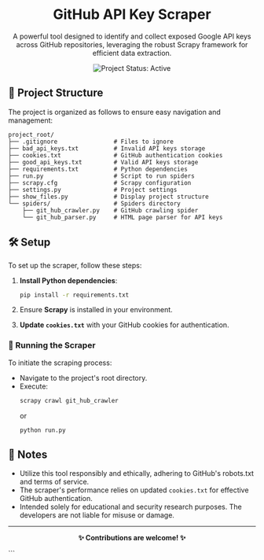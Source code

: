 <h1 align="center">GitHub API Key Scraper</h1>

<p align="center">
  A powerful tool designed to identify and collect exposed Google API keys across GitHub repositories, leveraging the robust Scrapy framework for efficient data extraction.
</p>

<p align="center">
  <img src="https://img.shields.io/badge/Project%20Status-Active-green" alt="Project Status: Active">
</p>

## 🚀 Project Structure

The project is organized as follows to ensure easy navigation and management:

```plaintext
project_root/
├── .gitignore                # Files to ignore
├── bad_api_keys.txt          # Invalid API keys storage
├── cookies.txt               # GitHub authentication cookies
├── good_api_keys.txt         # Valid API keys storage
├── requirements.txt          # Python dependencies
├── run.py                    # Script to run spiders
├── scrapy.cfg                # Scrapy configuration
├── settings.py               # Project settings
├── show_files.py             # Display project structure
└── spiders/                  # Spiders directory
    ├── git_hub_crawler.py    # GitHub crawling spider
    └── git_hub_parser.py     # HTML page parser for API keys
```

## 🛠 Setup

To set up the scraper, follow these steps:

1. **Install Python dependencies**:

   ```bash
   pip install -r requirements.txt
   ```

2. Ensure **Scrapy** is installed in your environment.

3. **Update `cookies.txt`** with your GitHub cookies for authentication.

### 🚀 Running the Scraper

To initiate the scraping process:

- Navigate to the project's root directory.
- Execute:
  ```bash
  scrapy crawl git_hub_crawler
  ```
  or
  ```bash
  python run.py
  ```

## 📝 Notes

- Utilize this tool responsibly and ethically, adhering to GitHub's robots.txt and terms of service.
- The scraper's performance relies on updated `cookies.txt` for effective GitHub authentication.
- Intended solely for educational and security research purposes. The developers are not liable for misuse or damage.

---

<p align="center">
  <b>✨ Contributions are welcome! ✨</b>
</p>
```